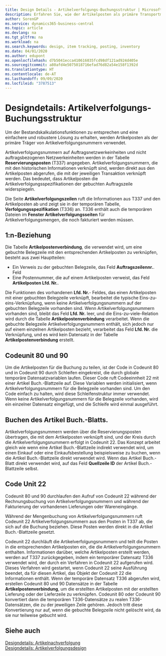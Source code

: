 ```yaml
---
title: Design Details - Artikelverfolgungs-Buchungsstruktur | Microsoft Docs
description: Erfahren Sie, wie der Artikelposten als primäre Transportmitteln von Artikelverfolgungsnummern verwendet wird.
author: SorenGP
ms.service: dynamics365-business-central
ms.topic: article
ms.devlang: na
ms.tgt_pltfrm: na
ms.workload: na
ms.search.keywords: design, item tracking, posting, inventory
ms.date: 04/01/2020
ms.author: edupont
ms.openlocfilehash: d7b5041ecca410616035fcd98df121ad924d405e
ms.sourcegitcommit: a80afd4e5075018716efad76d82a54e158f1392d
ms.translationtype: HT
ms.contentlocale: de-AT
ms.lasthandoff: 09/09/2020
ms.locfileid: "3787513"
---
```

# <a name="design-details-item-tracking-posting-structure"></a>Designdetails: Artikelverfolgungs-Buchungsstruktur
Um der Bestandskalkulationsfunktionen zu entsprechen und eine einfachere und robustere Lösung zu erhalten, werden Artikelposten als der primäre Träger von Artikelverfolgungsnummern verwendet.  
  
Artikelverfolgungsnummern auf Auftragsnetzwerkeinheiten und nicht auftragsbezogenen Netzwerkeinheiten werden in der Tabelle **Reservierungsposten** (T337) angegeben. Artikelverfolgungsnummern, die mit den historischen Informationen verknüpft sind, werden direkt aus den Artikelposten abgerufen, die mit der jeweiligen Transaktion verknüpft werden. Das bedeutet, dass Artikelposten die Artikelverfolgungsspezifikationen der gebuchten Auftragszeile widerspiegeln.  
  
Die Seite **Artikelverfolgungszeilen** ruft die Informationen aus T337 und den Artikelposten ab und zeigt sie in der temporären Tabelle, **Verfolgungsspezifikation** (T336) an. T336 enthält auch die temporären Dateien im **Fenster Artikelverfolgungsseiten** für Artikelverfolgungsmengen, die noch fakturiert werden müssen.  
  
## <a name="one-to-many-relation"></a>1:n-Beziehung  
Die Tabelle **Artikelpostenverbindung**, die verwendet wird, um eine gebuchte Belegzeile mit den entsprechenden Artikelposten zu verknüpfen, besteht aus zwei Hauptteilen:  
  
* Ein Verweis zu der gebuchten Belegzeile, das Feld **Auftragszeilennr.**. Feld  
* Eine Postennummer, die auf einem Artikelposten verweist, das Feld **Artikelposten Lfd. Nr.**.  
  
Die Funktionen des vorhandenen **Lfd. Nr.**- Feldes, das einen Artikelposten mit einer gebuchten Belegzeile verknüpft, bearbeitet die typische Eins-zu-eins-Verknüpfung, wenn keine Artikelverfolgungsnummern auf der gebuchten Belegzeile vorhanden sind. Wenn Artikelverfolgungsnummern vorhanden sind, bleibt das Feld **Lfd. Nr.** leer, und die Eins-zu-viele-Relation wird durch die Tabelle **Artikelpostenverbindung** verarbeitet. Wenn die gebuchte Belegzeile Artikelverfolgungsnummern enthält, sich jedoch nur auf einem einzelnen Artikelposten bezieht, verarbeitet das Feld **Lfd. Nr.** die Verknüpfung, und es wird kein Datensatz in der Tabelle **Artikelpostenverbindung** erstellt.  
  
## <a name="codeunits-80-and-90"></a>Codeunit 80 und 90  
Um die Artikelposten für die Buchung zu teilen, ist der Code in Codeunit 80 und in Codeunit 90 durch Schleifen eingekreist, die durch globale temporäre Datensatzvariablen laufen. Dieser Code ruft Codeeinnheit 22 mit einer Artikel Buch.-Blattzeile auf. Diese Variablen werden initialisiert, wenn Artikelverfolgungsnummern für die Belegzeile vorhanden sind. Um den Code einfach zu halten, wird diese Schleifenstruktur immer verwendet. Wenn keine Artikelverfolgungsnummern für die Belegzeile vorhanden, wird ein einzelner Datensatz eingefügt, und die Schleife wird einmal ausgeführt.  
  
## <a name="posting-the-item-journal"></a>Buchen des Artikel Buch.-Blatts.  
Artikelverfolgungsnummern werden über die Reservierungsposten übertragen, die mit dem Artikelposten verknüpft sind, und der Kreis durch die Artikelverfolgungsnummern erfolgt in Codeunit 22. Das Konzept arbeitet gleich wie wenn eine Artikel Buch.-Blattzeile indirekt verwendet wird, um einen Einkauf oder eine Einkaufsbestellung beispielsweise zu buchen, wenn die Artikel Buch.-Blattzeile direkt verwendet wird. Wenn das Artikel Buch.-Blatt direkt verwendet wird, auf das Feld **Quellzeile ID** der Artikel Buch.-Blattzeile selbst.  
  
## <a name="code-unit-22"></a>Code Unit 22  
Codeunit 80 und 90 durchlaufen den Aufruf von Codeunit 22 während der Rechnungsbuchung von Artikelverfolgungsnummern und während der Fakturierung der vorhandenen Lieferungen oder Wareneingänge.  
  
Während der Mengenbuchung von Artikelverfolgungsnummern ruft Codeunit 22 Artikelverfolgungsnummern aus den Posten in T337 ab, die sich auf die Buchung beziehen. Diese Posten werden direkt in die Artikel Buch.-Blattzeile gesetzt.  
  
Codeunit 22 durchläuft die Artikelverfolgungsnummern und teilt die Posten in die entsprechenden Artikelposten ein, die die Artikelverfolgungsnummern enthalten. Informationen darüber, welche Artikelposten erstellt werden, werden auf T337 zurückgegeben, indem ein temporärer Datensatz T336 verwendet wird, der durch ein Verfahren in Codeunit 22 aufgerufen wird. Dieses Verfahren wird gestartet, wenn Codeunit 22 seine Ausführung beendet, da für diesen Artikel, das Objekt der Codeunit 22 die Informationen enthält. Wenn der temporäre Datensatz T336 abgerufen wird, erstellen Codeunit 80 und 90 Datensätze in der Tabelle **Artikelpostenverbindung**, um die erstellten Artikelposten mit der erstellten Lieferung oder der Lieferzeile zu verknüpfen. Codeunit 80 oder Codeunit 90 konvertiert dann die temporären T336-Datensätze zu realen T336-Datensätzen, die zu der jeweiligen Zeile gehören. Jedoch tritt diese Konvertierung nur auf, wenn die gebuchte Belegzeile nicht gelöscht wird, da sie nur teilweise gebucht wird.  
  
## <a name="see-also"></a>Siehe auch  
[Designdetails: Artikelnachverfolgung](design-details-item-tracking.md)   
[Designdetails: Artikelverfolgungsdesign](design-details-item-tracking-design.md)
